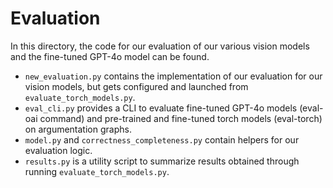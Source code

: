 # Evaluation
In this directory, the code for our evaluation of our various vision models and the fine-tuned GPT-4o model can be found.
- `new_evaluation.py` contains the implementation of our evaluation for our vision models, but gets configured and launched from `evaluate_torch_models.py`.
- `eval_cli.py` provides a CLI to evaluate fine-tuned GPT-4o models (eval-oai command) and pre-trained and fine-tuned torch models (eval-torch) on argumentation graphs.
- `model.py` and `correctness_completeness.py` contain helpers for our evaluation logic.
- `results.py` is a utility script to summarize results obtained through running `evaluate_torch_models.py`.